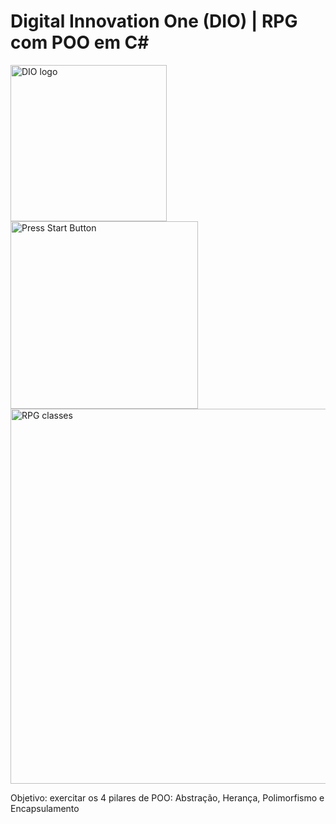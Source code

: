 # Digital Innovation One (DIO) | RPG com POO em C#
<!--![DIO logo](https://i.imgur.com/mprXgcQ.jpeg)-->
<img src="https://i.imgur.com/mprXgcQ.jpeg" alt="DIO logo" width="250" height="250"> <img src="https://i.imgur.com/NIqK90h.gif" alt="Press Start Button" width="300" height="">
<img src="https://i.imgur.com/Yz8jqfx.png" alt="RPG classes" width="600" height="">

Objetivo: exercitar os 4 pilares de POO: Abstração, Herança, Polimorfismo e Encapsulamento

<img src="" alt="" width="" height="">
